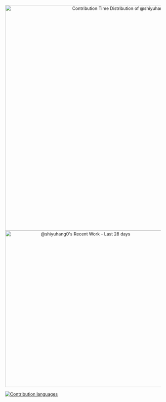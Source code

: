 <!--
**shiyuhang0/shiyuhang0** is a ✨ _special_ ✨ repository because its `README.md` (this file) appears on your GitHub profile.

Here are some ideas to get you started:

- 🔭 I’m currently working on ...
- 🌱 I’m currently learning ...
- 👯 I’m looking to collaborate on ...
- 🤔 I’m looking for help with ...
- 💬 Ask me about ...
- 📫 How to reach me: ...
- 😄 Pronouns: ...
- ⚡ Fun fact: ...
-->


<a href="https://next.ossinsight.io/widgets/official/analyze-user-contribution-time-distribution?user_id=52435083&period=all_times" target="_blank" style="display: block" align="center">
  <picture>
    <source media="(prefers-color-scheme: dark)" srcset="https://next.ossinsight.io/widgets/official/analyze-user-contribution-time-distribution/thumbnail.png?user_id=52435083&period=all_times&image_size=auto&color_scheme=dark" width="728" height="auto">
    <img alt="Contribution Time Distribution of @shiyuhang0" src="https://next.ossinsight.io/widgets/official/analyze-user-contribution-time-distribution/thumbnail.png?user_id=52435083&period=all_times&image_size=auto&color_scheme=light" width="728" height="auto">
  </picture>
</a>


<a href="https://next.ossinsight.io/widgets/official/compose-currently-working-on?user_id=52435083&activity_type=all" target="_blank" style="display: block" align="center">
  <picture>
    <source media="(prefers-color-scheme: dark)" srcset="https://next.ossinsight.io/widgets/official/compose-currently-working-on/thumbnail.png?user_id=52435083&activity_type=all&image_size=auto&color_scheme=dark" width="504.5" height="auto">
    <img alt="@shiyuhang0's Recent Work - Last 28 days" src="https://next.ossinsight.io/widgets/official/compose-currently-working-on/thumbnail.png?user_id=52435083&activity_type=all&image_size=auto&color_scheme=light" width="504.5" height="auto">
  </picture>
</a>

[![Contribution languages](https://ossinsight-lite-blond.vercel.app/widgets/contribution-most-used-languages/thumbnail.png)](https://ossinsight-lite-blond.vercel.app/widgets/contribution-most-used-languages)


